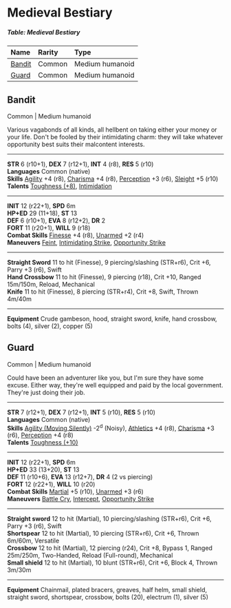 # Medieval Bestiary

##### Table: Medieval Bestiary
| Name | Rarity | Type |
|:-|:-|:-|
| [Bandit](#bandit) | Common | Medium humanoid |
| [Guard](#guard) | Common | Medium humanoid |

## Bandit

Common | Medium humanoid

Various vagabonds of all kinds, all hellbent on taking either your money or your life. Don't be fooled by their intimidating charm: they will take whatever opportunity best suits their malcontent interests.

---

**STR** 6 (r10+1), **DEX** 7 (r12+1), **INT** 4 (r8), **RES** 5 (r10)  
**Languages** Common (native)  
**Skills** [Agility](/Basic/PHB.md#agility-dex) +4 (r8), [Charisma](/Basic/PHB.md#charisma-res) +4 (r8), [Perception](/Basic/PHB.md#perception-dex) +3 (r6), [Sleight](/Basic/PHB.md#sleight-dex) +5 (r10)  
**Talents** [Toughness (+8)](/Basic/Talents.md#toughness), [Intimidation](/Basic/Talents.md#intimidation)

---

**INIT** 12 (r22+1), **SPD** 6m  
**HP+ED** 29 (11+18), **ST** 13  
**DEF** 6 (r10+1), **EVA** 8 (r12+2), **DR** 2  
**FORT** 11 (r20+1), **WILL** 9 (r18)  
**Combat Skills** [Finesse](/Basic/PHB.md#finesse-dex) +4 (r8), [Unarmed](/Basic/PHB.md#unarmed-dex) +2 (r4)  
**Maneuvers** [Feint](/Basic/Maneuvers.md#feint), [Intimidating Strike](/Basic/Maneuvers.md#intimidating-strike), [Opportunity Strike](/Basic/Maneuvers.md#opportunity-strike)

---

**Straight Sword** 11 to hit (Finesse), 9 piercing/slashing (STR+r6), Crit +6, Parry +3 (r6), Swift  
**Hand Crossbow** 11 to hit (Finesse), 9 piercing (r18), Crit +10, Ranged 15m/150m, Reload, Mechanical  
**Knife** 11 to hit (Finesse), 8 piercing (STR+r4), Crit +8, Swift, Thrown 4m/40m  

---

**Equipment** Crude gambeson, hood, straight sword, knife, hand crossbow, bolts (4), silver (2), copper (5)

## Guard

Common | Medium humanoid

Could have been an adventurer like you, but I'm sure they have some excuse. Either way, they're well equipped and paid by the local government. They're just doing their job.

---

**STR** 7 (r12+1), **DEX** 7 (r12+1), **INT** 5 (r10), **RES** 5 (r10)  
**Languages** Common (native)  
**Skills** [Agility (Moving Silently)](/Basic/PHB.md#agility-dex) -2<sup>d</sup> (Noisy), [Athletics](/Basic/PHB.md#athletics-str) +4 (r8), [Charisma](/Basic/PHB.md#charisma-res) +3 (r6), [Perception](/Basic/PHB.md#perception-dex) +4 (r8)  
**Talents** [Toughness (+10)](/Basic/Talents.md#toughness)

---

**INIT** 12 (r22+1), **SPD** 6m  
**HP+ED** 33 (13+20), **ST** 13  
**DEF** 11 (r10+6), **EVA** 13 (r12+7), **DR** 4 (2 vs piercing)  
**FORT** 12 (r22+1), **WILL** 10 (r20)  
**Combat Skills** [Martial](/Basic/PHB.md#martial-dex) +5 (r10), [Unarmed](/Basic/PHB.md#unarmed-dex) +3 (r6)  
**Maneuvers** [Battle Cry](/Basic/Maneuvers.md#battle-cry), [Intercept](/Basic/Maneuvers.md#intercept), [Opportunity Strike](/Basic/Maneuvers.md#opportunity-strike)

---

**Straight sword** 12 to hit (Martial), 10 piercing/slashing (STR+r6), Crit +6, Parry +3 (r6), Swift  
**Shortspear** 12 to hit (Martial), 10 piercing (STR+r6), Crit +6, Thrown 6m/60m, Versatile  
**Crossbow** 12 to hit (Martial), 12 piercing (r24), Crit +8, Bypass 1, Ranged 25m/250m, Two-Handed, Reload (Full-round), Mechanical  
**Small shield** 12 to hit (Martial), 10 blunt (STR+r6), Crit +6, Block 4, Thrown 3m/30m

---

**Equipment** Chainmail, plated bracers, greaves, half helm, small shield, straight sword, shortspear, crossbow, bolts (20), electrum (1), silver (5)